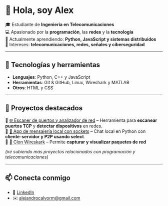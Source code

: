 # 👋 Hola, soy Alex

🎓 Estudiante de **Ingeniería en Telecomunicaciones**  
💻 Apasionado por la **programación**, las **redes** y la **tecnología**  
🌱 Actualmente aprendiendo: **Python, JavaScript y sistemas distribuidos**  
📡 Intereses: **telecomunicaciones, redes, señales y ciberseguridad**  

---

## 🚀 Tecnologías y herramientas
- **Lenguajes**: Python, C++ y JavaScript  
- **Herramientas**: Git & GitHub, Linux, Wireshark y MATLAB  
- **Otros**: HTML y CSS

---

## 📂 Proyectos destacados
🔹 [🌐 Escaner de puertos y analizador de red](https://github.com/AleeCR/network-scanner) – Herramienta para **escanear puertos TCP** y **detectar dispositivos** en redes.   
🔹 [💬 App de mensajería local con sockets](https://github.com/AleeCR/app-mensajeria-sockets) – Chat local en Python con **cliente-servidor y P2P usando select**.  
🔹 [🦈 Clon Wireskark](https://github.com/AleeCR/clon-wireshark) – Permite **capturar y visualizar paquetes de red**


*(iré subiendo más proyectos relacionados con programación y telecomunicaciones)*  


---

## 📫 Conecta conmigo
- 💼 [LinkedIn](https://linkedin.com/in/alejando-calvo-ramírez-a398b324a) 
- ✉️ alejandrocalvorm@gmail.com 
